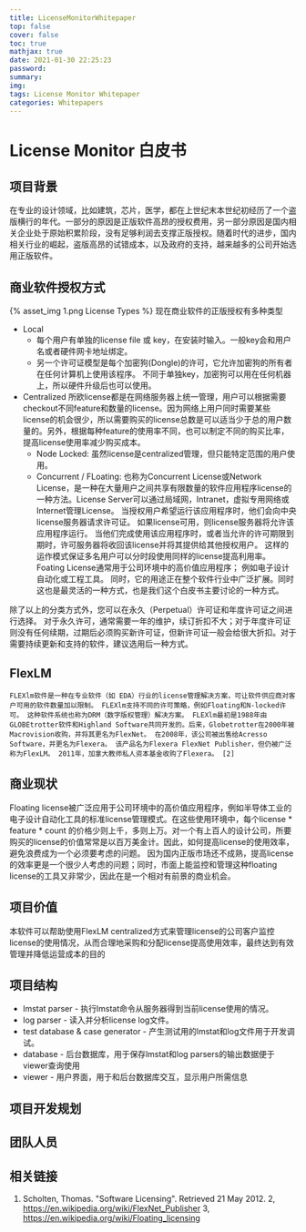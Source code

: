 ```yaml
---
title: LicenseMonitorWhitepaper
top: false
cover: false
toc: true
mathjax: true
date: 2021-01-30 22:25:23
password:
summary:
img:
tags: License Monitor Whitepaper
categories: Whitepapers
---
```


# License Monitor 白皮书 #

## 项目背景 ##
在专业的设计领域，比如建筑，芯片，医学，都在上世纪末本世纪初经历了一个盗版横行的年代。一部分的原因是正版软件高昂的授权费用，另一部分原因是国内相关企业处于原始积累阶段，没有足够利润去支撑正版授权。随着时代的进步，国内相关行业的崛起，盗版高昂的试错成本，以及政府的支持，越来越多的公司开始选用正版软件。

## 商业软件授权方式 ##
{% asset_img 1.png License Types %}
现在商业软件的正版授权有多种类型
* Local
  * 每个用户有单独的license file 或 key，在安装时输入。一般key会和用户名或者硬件网卡地址绑定。
  * 另一个许可证模型是每个加密狗(Dongle)的许可，它允许加密狗的所有者在任何计算机上使用该程序。 不同于单独key，加密狗可以用在任何机器上，所以硬件升级后也可以使用。
* Centralized
所欧license都是在网络服务器上统一管理，用户可以根据需要checkout不同feature和数量的license。因为网络上用户同时需要某些license的机会很少，所以需要购买的license总数是可以适当少于总的用户数量的。另外，根据每种feature的使用率不同，也可以制定不同的购买比率，提高license使用率减少购买成本。
  * Node Locked: 虽然license是centralized管理，但只能特定范围的用户使用。
  * Concurrent / FLoating: 也称为Concurrent License或Network License，是一种在大量用户之间共享有限数量的软件应用程序license的一种方法。License Server可以通过局域网，Intranet，虚拟专用网络或Internet管理License。 当授权用户希望运行该应用程序时，他们会向中央license服务器请求许可证。 如果license可用，则license服务器将允许该应用程序运行。 当他们完成使用该应用程序时，或者当允许的许可期限到期时，许可服务器将收回该license并将其提供给其他授权用户。 这样的运作模式保证多名用户可以分时段使用同样的license提高利用率。 Foating License通常用于公司环境中的高价值应用程序； 例如电子设计自动化或工程工具。 同时，它的用途正在整个软件行业中广泛扩展。同时这也是最灵活的一种方式，也是我们这个白皮书主要讨论的一种方式。

除了以上的分类方式外，您可以在永久（Perpetual）许可证和年度许可证之间进行选择。 对于永久许可，通常需要一年的维护，续订折扣不大；对于年度许可证则没有任何续期，过期后必须购买新许可证，但新许可证一般会给很大折扣。对于需要持续更新和支持的软件，建议选用后一种方式。

## FlexLM ##
    FLEXlm软件是一种在专业软件（如 EDA）行业的license管理解决方案，可让软件供应商对客户可用的软件数量加以限制。 FLEXlm支持不同的许可策略，例如Floating和N-locked许可。 这种软件系统也称为DRM（数字版权管理）解决方案。 FLEXlm最初是1988年由GLOBEtrotter软件和Highland Software共同开发的。后来，Globetrotter在2000年被Macrovision收购，并将其更名为FlexNet。 在2008年，该公司被出售给Acresso Software，并更名为Flexera。 该产品名为Flexera FlexNet Publisher，但仍被广泛称为FlexLM。 2011年，加拿大教师私人资本基金收购了Flexera。 [2]

## 商业现状 ##
Floating license被广泛应用于公司环境中的高价值应用程序，例如半导体工业的电子设计自动化工具的标准license管理模式。在这些使用环境中，每个license * feature * count 的价格少则上千，多则上万。对一个有上百人的设计公司，所要购买的license的价值常常是以百万美金计。因此，如何提高license的使用效率，避免浪费成为一个必须要考虑的问题。
因为国内正版市场还不成熟，提高license的效率更是一个很少人考虑的问题；同时，市面上能监控和管理这种floating license的工具又非常少，因此在是一个相对有前景的商业机会。

## 项目价值 ##
本软件可以帮助使用FlexLM centralized方式来管理license的公司客户监控license的使用情况，从而合理地采购和分配license提高使用效率，最终达到有效管理并降低运营成本的目的

## 项目结构 ##
* lmstat parser - 执行lmstat命令从服务器得到当前license使用的情况。
* log parser - 读入并分析license log文件。
* test database & case generator - 产生测试用的lmstat和log文件用于开发调试。
* database - 后台数据库，用于保存lmstat和log parsers的输出数据便于viewer查询使用
* viewer - 用户界面，用于和后台数据库交互，显示用户所需信息

## 项目开发规划 ##
## 团队人员 ##
## 相关链接 ##

1. Scholten, Thomas. "Software Licensing". Retrieved 21 May 2012.
2, https://en.wikipedia.org/wiki/FlexNet_Publisher
3, https://en.wikipedia.org/wiki/Floating_licensing
